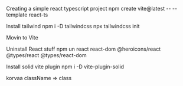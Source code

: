 Creating a simple react typescript project
npm create vite@latest -- --template react-ts

Install tailwind
npm i -D tailwindcss
npx tailwindcss init

Movin to Vite

Uninstall React stuff
npm un react react-dom @heroicons/react @types/react @types/react-dom

Install solid vite plugin
npm i -D vite-plugin-solid

korvaa className => class
